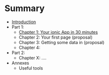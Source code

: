 # Summary

* [Introduction](README.md)
* Part 1: 
    * [Chapter 1: Your ionic App in 30 minutes](chapter_1.md)
    * Chapter 2: Your first page (proposal)
    * Chapter 3: Getting some data in (proposal)
    * Chapter 4: 
* Part 2:
    * Chapter X: ....
* Annexes
    * Useful tools